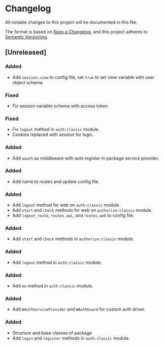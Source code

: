# Changelog

All notable changes to this project will be documented in this file.

The format is based on [Keep a Changelog](https://keepachangelog.com/en/1.0.0/),
and this project adheres to [Semantic Versioning](https://semver.org/spec/v2.0.0.html).

## [Unreleased]

### Added
 - Add `session.view` to config file, set `true` to set view variable with user object schema.

### Fixed
 - Fix session variable schema with access token.

### Fixed
 - Fix `logout` method in `auth:classic` module.
 - Cookies replaced with session for logic.

### Added 
 - Add `wauth` as middleware with auto register in package service provider.

### Added
 - Add name to routes and update config file.

### Added
 - Add `logout` method for web on `auth:classic` module.
 - Add `start` and `check` methods for web on `authorize:classic` module.
 - Add `logout_route`, `routes.api`, and `routes.web` to config file.

### Added
 - Add `start` and `check` methods in `authorize:classic` module.

### Added
 - Add `logout` method in `auth:classic` module.

### Added
 - Add `me` method in `auth:classic` module.

### Added
 - Add `WAuthServiceProvider` and `WAuthGuard` for custom auth driver.

### Added
 - Structure and base classes of package
 - Add `login` and `register` methods in `auth:classic` module.

